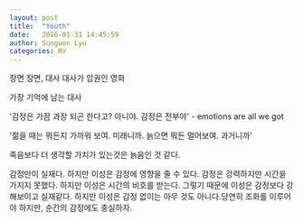 ```yaml
---
layout: post
title:  "Youth"
date:   2016-01-31 14:45:59
author: Sungwon Lyu
categories: RV
---
```

장면 장면, 대사 대사가 압권인 영화

가장 기억에 남는 대사

'감정은 가끔 과장 되곤 한다고? 아니야. 감정은 전부야' - emotions are all we got

'젊을 때는 뭐든지 가까워 보여. 미래니까. 늙으면 뭐든 멀어보여. 과거니까'

 죽음보다 더 생각할 가치가 있는것은 늙음인 것 같다. 

 감정만이 실재다. 하지만 이성은 감정에 영향을 줄 수 있다. 감정은 강력하지만 시간을 가지지 못했다. 하지만 이성은 시간의 비호를 받는다. 그렇기 때문에 이성은 감정보다 강해보이고 실재같다. 하지만 이성은 감정 없이는 아무 것도 아니다.당연히 조화를 이루어야 하지만, 순간의 감정에도 충실하자.

